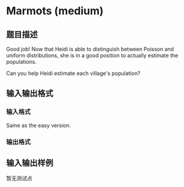 # Marmots (medium)

## 题目描述

Good job! Now that Heidi is able to distinguish between Poisson and uniform distributions, she is in a good position to actually estimate the populations.

Can you help Heidi estimate each village's population?

## 输入输出格式

### 输入格式

Same as the easy version.

### 输出格式

## 输入输出样例

暂无测试点

